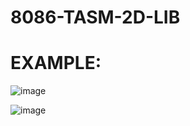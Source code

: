 # 8086-TASM-2D-LIB

# EXAMPLE:  

![image](https://user-images.githubusercontent.com/108875469/177938553-4b0db45c-2ae5-4aa4-b4c9-909827ff1796.png)

![image](https://user-images.githubusercontent.com/108875469/177938461-8d4c9b10-901c-44f1-9a83-97789fb953da.png)

